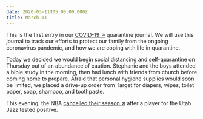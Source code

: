 ```yaml
---
date: 2020-03-11T05:00:00.000Z
title: March 11
---
```


This is the first entry in our [COVID-19
&nearr;](https://en.wikipedia.org/wiki/2019%E2%80%9320_coronavirus_pandemic)
quarantine journal. We will use this journal to track our efforts to protect our
family from the ongoing coronavirus pandemic, and how we are coping with life in
quarantine.

Today we decided we would begin social distancing and self-quarantine on
Thursday out of an abundance of caution. Stephanie and the boys attended a bible
study in the morning, then had lunch with friends from church before coming home
to prepare. Afraid that personal hygiene supplies would soon be limited, we
placed a drive-up order from Target for diapers, wipes, toilet paper, soap,
shampoo, and toothpaste.

This evening, the NBA [cancelled their
season &nearr;](https://twitter.com/NBA/status/1238297808291033088) after a player for
the Utah Jazz tested positive.
